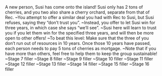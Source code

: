 A new person, Susi has come onto the island! Susi only has 2 tons of cherries, and you two also share a cherry orchard, separate from that of Rec.
~You attempt to offer a similar deal you had with Rec to Susi, but Susi refuses, saying they “don’t trust you”.
~Instead, you offer to let Susi win for three years, in which case she says “we’ll see”.
~Susi here will learn to trust you if you let them win for the specified three years, and will then be more open to other offers!
~To beat this level: Make sure that the three of you don’t run out of resources in 10 years. Once those 10 years have passed, each person needs to pay 5 tons of cherries as mortgage.
~Note that if you have more than others, feel free to help them to keep the group sustainable!
~Stage 7 filler
~Stage 8 filler
~Stage 9 filler
~Stage 10 filler
~Stage 11 filler
~Stage 12 filler
~Stage 13 filler
~Stage 14 filler
~Stage 15 filler
~Stage 16 filler